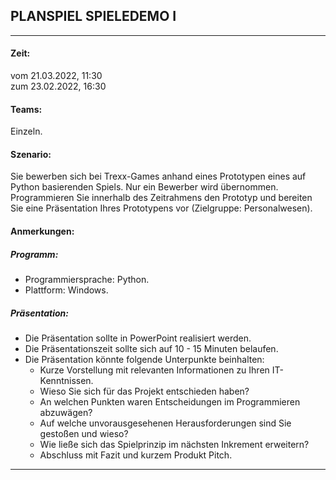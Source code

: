 ## PLANSPIEL SPIELEDEMO I

---

#### Zeit:
vom 21.03.2022, 11:30  
zum 23.02.2022, 16:30  

#### Teams: 
Einzeln.

#### Szenario:
Sie bewerben sich bei Trexx-Games anhand eines Prototypen eines auf Python basierenden Spiels. Nur ein Bewerber wird übernommen.
Programmieren Sie innerhalb des Zeitrahmens den Prototyp und bereiten Sie eine Präsentation Ihres Prototypens vor (Zielgruppe: Personalwesen).

#### Anmerkungen:

##### Programm:
- Programmiersprache: Python.
- Plattform: Windows.

##### Präsentation:
- Die Präsentation sollte in PowerPoint realisiert werden.
- Die Präsentationszeit sollte sich auf 10 - 15 Minuten belaufen.
- Die Präsentation könnte folgende Unterpunkte beinhalten: 
	- Kurze Vorstellung mit relevanten Informationen zu Ihren IT-Kenntnissen.
	- Wieso Sie sich für das Projekt entschieden haben?
	- An welchen Punkten waren Entscheidungen im Programmieren abzuwägen?
	- Auf welche unvorausgesehenen Herausforderungen sind Sie gestoßen und wieso?
	- Wie ließe sich das Spielprinzip im nächsten Inkrement erweitern?
	- Abschluss mit Fazit und kurzem Produkt Pitch.

---
